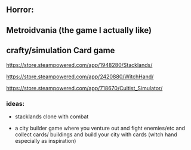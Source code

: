 
## Horror:



## Metroidvania (the game I actually like)

## crafty/simulation Card game
https://store.steampowered.com/app/1948280/Stacklands/

https://store.steampowered.com/app/2420880/WitchHand/

https://store.steampowered.com/app/718670/Cultist_Simulator/

### ideas:

- stacklands clone with combat

- a city builder game where you venture out and fight enemies/etc and collect cards/ buildings and build your city with cards (witch hand especially as inspiration)